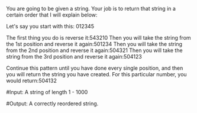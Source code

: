 You are going to be given a string. Your job is to return that string in a certain order that I will explain below:

Let's say you start with this: 012345

The first thing you do is reverse it:543210
Then you will take the string from the 1st position and reverse it again:501234
Then you will take the string from the 2nd position and reverse it again:504321
Then you will take the string from the 3rd position and reverse it again:504123

Continue this pattern until you have done every single position, and then you will return the string you have created. For this particular number, you would return:504132

#Input: A string of length 1 - 1000

#Output: A correctly reordered string.